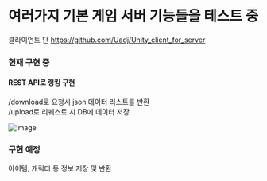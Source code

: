 # 여러가지 기본 게임 서버 기능들을 테스트 중<br>

클라이언트 단
https://github.com/Uadj/Unity_client_for_server

### 현재 구현 중<br>

#### REST API로 랭킹 구현<br>
/download로 요청시 json 데이터 리스트를 반환 <br>
/upload로 리퀘스트 시 DB에 데이터 저장<br>

![image](https://user-images.githubusercontent.com/30551889/218258016-1bf6cc79-9393-4990-9dd7-ccdb0d36b92a.png)




### 구현 예정<br>
아이템, 캐릭터 등 정보 저장 및 반환
